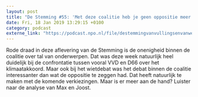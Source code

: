 ```yaml
---
layout: post
title: "De Stemming #55: 'Met deze coalitie heb je geen oppositie meer nodig'"
date: Fri, 18 Jan 2019 13:29:15 +0100
category: podcast
externe_link: "https://podcast.npo.nl/file/destemmingvanvullingsenvanweezel/3678/nporadio1_destemmingvanvullingsenvanweezel_20190118_de-stemming-55-met-deze-coalitie-heb-je-geen-oppositie-meer-nodig_COMLXW.mp3"
---
```


Rode draad in deze aflevering van de Stemming is de onenigheid binnen de coalitie over tal van onderwerpen. Dat was deze week natuurlijk heel duidelijk bij de confrontatie tussen vooral VVD en D66 over het klimaatakkoord. Maar ook bij het wietdebat was het debat binnen de coalitie interessanter dan wat de oppositie te zeggen had. Dat heeft natuurlijk te maken met de komende verkiezingen. Maar is er meer aan de hand? Luister naar de analyse van Max en Joost.
